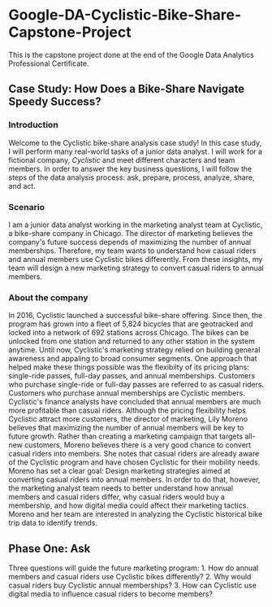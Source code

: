 # Google-DA-Cyclistic-Bike-Share-Capstone-Project
This is the capstone project done at the end of the Google Data Analytics Professional Certificate.
## Case Study: How Does a Bike-Share Navigate Speedy Success?
### Introduction
Welcome to the Cyclistic bike-share analysis case study! In this case study, I will perform many real-world tasks of a junior data analyst. I will work for a fictional company, *Cyclistic* and meet different characters and team members. In order to answer the key business questions, I will follow the steps of the data analysis process: ask, prepare, process, analyze, share, and act.
### Scenario
I am a junior data analyst working in the marketing analyst team at Cyclistic, a bike-share company in Chicago. The director of marketing believes the company's future success depends of maximizing the number of annual memberships. Therefore, my team wants to understand how casual riders and annual members use Cyclistic bikes differently. From these insights, my team will design a new marketing strategy to convert casual riders to annual members.
### About the company
In 2016, Cyclistic launched a successful bike-share offering. Since then, the program has grown into a fleet of 5,824 bicycles that are geotracked and locked into a network of 692 stations across Chicago. The bikes can be unlocked from one station and returned to any other station in the system anytime.
Until now, Cyclistic's marketing strategy relied on building general awareness and appaling to broad consumer segments. One approach that helped make these things possible was the flexibilty of its pricing plans: single-ride passes, full-day passes, and annual memberships. Customers who purchase single-ride or full-day passes are referred to as casual riders. Customers who purchase annual memberships are Cyclistic members.
Cyclistic's finance analysts have concluded that annual members are much more profitable than casual riders. Although the pricing flexibility helps Cyclistic attract more customers, the director of marketing, Lily Moreno believes that maximizing the number of annual members will be key to future growth. Rather than creating a marketing campaign that targets all-new customers, Moreno believes there is a very good chance to convert casual riders into members. She notes that casual riders are already aware of the Cyclistic program and have chosen Cyclistic for their mobility needs.
Moreno has set a clear goal: Design marketing strategies aimed at converting casual riders into annual members. In order to do that, however, the marketing analyst team needs to better understand how annual members and casual riders differ, why casual riders would buy a membership, and how digital media could affect their marketing tactics. Moreno and her team are interested in analyzing the Cyclistic historical bike trip data to identify trends.
## Phase One: Ask
Three questions will guide the future marketing program: 1. How do annual members and casual riders use Cyclistic bikes differently? 2. Why would casual riders buy Cyclistic annual memberships? 3. How can Cyclistic use digital media to influence casual riders to become members? 
